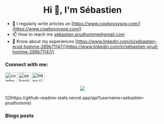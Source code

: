 <h1 align="center">Hi 👋, I'm Sébastien</h1>

- 📝 I regularly write articles on [https://www.cowboysysop.com/](https://www.cowboysysop.com/)
- 📫 How to reach me sebastien.prudhomme@gmail.com
- 📄 Know about my experiences [https://www.linkedin.com/in/sébastien-prud-homme-289b71147/](https://www.linkedin.com/in/sébastien-prud-homme-289b71147/)

<h3 align="left">Connect with me:</h3>
<p align="left">
<a href="https://twitter.com/cowboysysop" target="blank"><img align="center" src="https://raw.githubusercontent.com/rahuldkjain/github-profile-readme-generator/master/src/images/icons/Social/twitter.svg" alt="cowboysysop" height="30" width="40" /></a>
<a href="https://linkedin.com/in/sebastien-prud-homme-289b71147" target="blank"><img align="center" src="https://raw.githubusercontent.com/rahuldkjain/github-profile-readme-generator/master/src/images/icons/Social/linked-in-alt.svg" alt="sebastien-prud-homme-289b71147" height="30" width="40" /></a>
<a href="/https://www.cowboysysop.com/index.xml" target="blank"><img align="center" src="https://raw.githubusercontent.com/rahuldkjain/github-profile-readme-generator/master/src/images/icons/Social/rss.svg" alt="https://www.cowboysysop.com/index.xml" height="30" width="40" /></a>
</p>

<p align="center"><img src="https://github-readme-stats.vercel.app/api?username=sebastien-prudhomme&show_icons=true&locale=en"/></p>
![](https://github-readme-stats.vercel.app/api?username=sebastien-prudhomme)

### Blogs posts

<!-- BLOG-POST-LIST:START -->
<!-- BLOG-POST-LIST:END -->

